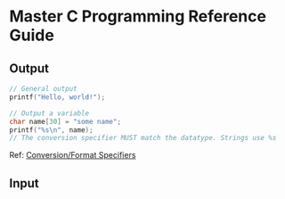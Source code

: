 # Master C Programming Reference Guide

## Output
```C
// General output
printf("Hello, world!");

// Output a variable
char name[30] = "some name";
printf("%s\n", name);      
// The conversion specifier MUST match the datatype. Strings use %s
```
Ref: [Conversion/Format Specifiers](https://aticleworld.com/format-specifiers-in-c/)
## Input
